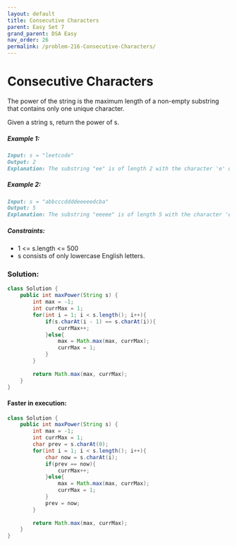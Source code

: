 ```yaml
---
layout: default
title: Consecutive Characters
parent: Easy Set 7
grand_parent: DSA Easy
nav_order: 26
permalink: /problem-216-Consecutive-Characters/
---
```

# Consecutive Characters
The power of the string is the maximum length of a non-empty substring that contains only one unique character.

Given a string s, return the power of s.

##### Example 1:
```markdown
Input: s = "leetcode"
Output: 2
Explanation: The substring "ee" is of length 2 with the character 'e' only.
```
##### Example 2:
```markdown
Input: s = "abbcccddddeeeeedcba"
Output: 5
Explanation: The substring "eeeee" is of length 5 with the character 'e' only.
```
##### Constraints:
* 1 <= s.length <= 500
* s consists of only lowercase English letters.

### Solution:
```java
class Solution {
    public int maxPower(String s) {
        int max = -1;
        int currMax = 1;
        for(int i = 1; i < s.length(); i++){
            if(s.charAt(i - 1) == s.charAt(i)){
                currMax++;
            }else{
                max = Math.max(max, currMax);
                currMax = 1;
            }
        }
        
        return Math.max(max, currMax);
    }
}
```
#### Faster in execution: 
```java
class Solution {
    public int maxPower(String s) {
        int max = -1;
        int currMax = 1;
        char prev = s.charAt(0);
        for(int i = 1; i < s.length(); i++){
            char now = s.charAt(i);
            if(prev == now){
                currMax++;
            }else{
                max = Math.max(max, currMax);
                currMax = 1;
            }
            prev = now;
        }
        
        return Math.max(max, currMax);
    }
}
```